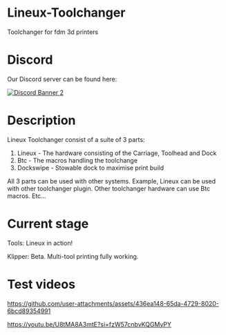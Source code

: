 # Lineux-Toolchanger
Toolchanger for fdm 3d printers

# Discord
Our Discord server can be found here:

[![Discord Banner 2](https://discord.com/api/guilds/1266260887249879122/widget.png?style=banner2)](https://discord.gg/Xwqbjj4VjH)

# Description
Lineux Toolchanger consist of a suite of 3 parts:
1. Lineux - The hardware consisting of the Carriage, Toolhead and Dock
2. Btc - The macros handling the toolchange
3. Dockswipe - Stowable dock to maximise print build

All 3 parts can be used with other systems. Example, Lineux can be used with other toolchanger plugin. Other toolchanger hardware can use Btc macros. Etc...

# Current stage
Tools: Lineux in action!  

Klipper: Beta. Multi-tool printing fully working.

# Test videos

https://github.com/user-attachments/assets/436ea148-65da-4729-8020-6bcd89354991

https://youtu.be/U8tMA8A3mtE?si=fzW57cnbvKQGMyPY